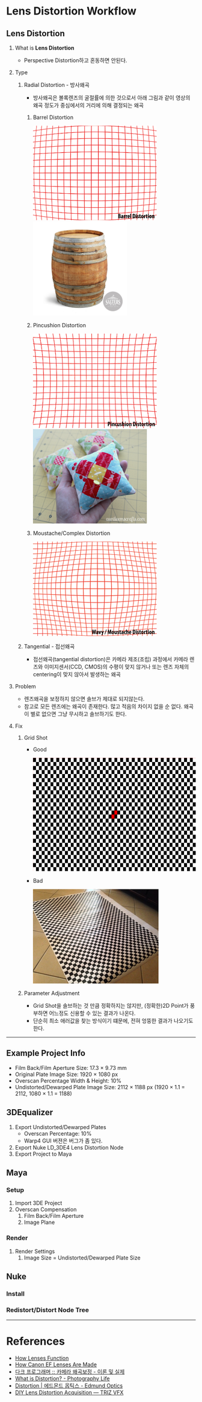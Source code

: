 # Lens Distortion Workflow

## Lens Distortion
1. What is **Lens Distortion**
    - Perspective Distortion하고 혼동하면 안된다.

1. Type
    1. Radial Distortion - 방사왜곡
        - 방사왜곡은 볼록렌즈의 굴절률에 의한 것으로서 아래 그림과 같이 영상의 왜곡 정도가 중심에서의 거리에 의해 결정되는 왜곡
        1. Barrel Distortion
            
            <img src="../imgs/Barrel-Distortion.png" height="250"/> <img src="../imgs/Wine-Barrel.jpg" height="250"/>
            
        2. Pincushion Distortion
        
            <img src="../imgs/Pincushion-Distortion.png" height="250"/> <img src="../imgs/pincushion.jpg" height="250"/>
            
        3. Moustache/Complex Distortion
        
            <img src="../imgs/Wavy-Moustache-Distortion.png" height="250"/>
        
    1. Tangential - 접선왜곡
        - 접선왜곡(tangential distortion)은 카메라 제조(조립) 과정에서 카메라 렌즈와 이미지센서(CCD, CMOS)의 수평이 맞지 않거나 또는 렌즈 자체의 centering이 맞지 않아서 발생하는 왜곡

1. Problem
    - 렌즈왜곡을 보정하지 않으면 솔브가 제대로 되지않는다.
    - 참고로 모든 렌즈에는 왜곡이 존재한다. 많고 적음의 차이지 없을 순 없다. 왜곡이 별로 없으면 그냥 무시하고 솔브하기도 한다.

1. Fix
    1. Grid Shot
        - Good
        
            <img src="../imgs/LensGrid_red_Border_ClassicSmall.jpeg" height="300"/>
            
        - Bad
            
            <img src="../imgs/bad_reflection.jpg" height="250"/>
            
    1. Parameter Adjustment
        - Grid Shot을 솔브하는 것 만큼 정확하지는 않지만, (정확한)2D Point가 풍부하면 어느정도 신용할 수 있는 결과가 나온다.
        - 단순히 최소 애러값을 찾는 방식이기 떄문에, 전혀 엉뚱한 결과가 나오기도 한다.

---

## Example Project Info
- Film Back/Film Aperture Size: 17.3 × 9.73 mm
- Original Plate Image Size: 1920 × 1080 px
- Overscan Percentage Width & Height: 10%
- Undistorted/Dewarped Plate Image Size: 2112 × 1188 px (1920 × 1.1 = 2112, 1080 × 1.1 = 1188)

## 3DEqualizer
1. Export Undistorted/Dewarped Plates
    - Overscan Percentage: 10%
    - Warp4 GUI 버젼은 버그가 좀 있다.
1. Export Nuke LD_3DE4 Lens Distortion Node
1. Export Project to Maya

## Maya

### Setup
1. Import 3DE Project
1. Overscan Compensation
    1. Film Back/Film Aperture
    1. Image Plane

### Render
1. Render Settings
    1. Image Size = Undistorted/Dewarped Plate Size

## Nuke

### Install

### Redistort/Distort Node Tree

---

# References
- [How Lenses Function](https://youtu.be/EL9J3Km6wxI)
- [How Canon EF Lenses Are Made](https://youtu.be/59BfFQuX1rg)
- [다크 프로그래머 :: 카메라 왜곡보정 - 이론 및 실제](https://darkpgmr.tistory.com/31)
- [What is Distortion? - Photography Life](https://photographylife.com/what-is-distortion)
- [Distortion | 에드몬드 옵틱스 - Edmund Optics](https://www.edmundoptics.co.kr/resources/application-notes/imaging/distortion/)
- [DIY Lens Distortion Acquisition — TRIZ VFX](http://trizvfx.com/lens-distortion-acquisition)
